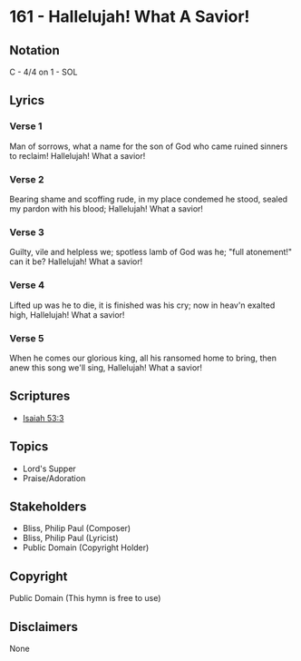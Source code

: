 # 161 - Hallelujah! What A Savior!

## Notation

C - 4/4 on 1 - SOL

## Lyrics

### Verse 1

Man of sorrows, what a name for the son of God who came ruined sinners to reclaim! Hallelujah! What a savior!

### Verse 2

Bearing shame and scoffing rude, in my place condemed he stood, sealed my pardon with his blood; Hallelujah! What a savior!

### Verse 3

Guilty, vile and helpless we; spotless lamb of God was he; "full atonement!" can it be? Hallelujah! What a savior!

### Verse 4

Lifted up was he to die, it is finished was his cry; now in heav'n exalted high, Hallelujah! What a savior!

### Verse 5

When he comes our glorious king, all his ransomed home to bring, then anew this song we'll sing, Hallelujah! What a savior!


## Scriptures

- [Isaiah 53:3](https://www.biblegateway.com/passage/?search=Isaiah%2053%3A3)

## Topics

- Lord's Supper
- Praise/Adoration

## Stakeholders

- Bliss, Philip Paul (Composer)
- Bliss, Philip Paul (Lyricist)
- Public Domain (Copyright Holder)

## Copyright

Public Domain
(This hymn is free to use)

## Disclaimers

None

